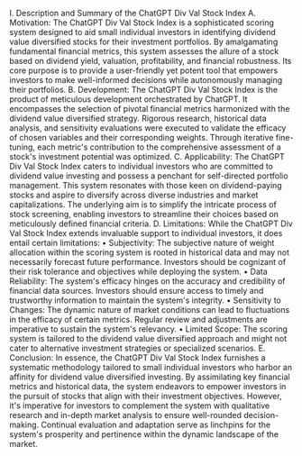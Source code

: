 I. Description and Summary of the ChatGPT Div Val Stock Index
A. Motivation:
The ChatGPT Div Val Stock Index is a sophisticated scoring system designed to aid small individual investors in identifying dividend value diversified stocks for their investment portfolios. By amalgamating fundamental financial metrics, this system assesses the allure of a stock based on dividend yield, valuation, profitability, and financial robustness. Its core purpose is to provide a user-friendly yet potent tool that empowers investors to make well-informed decisions while autonomously managing their portfolios.
B. Development:
The ChatGPT Div Val Stock Index is the product of meticulous development orchestrated by ChatGPT. It encompasses the selection of pivotal financial metrics harmonized with the dividend value diversified strategy. Rigorous research, historical data analysis, and sensitivity evaluations were executed to validate the efficacy of chosen variables and their corresponding weights. Through iterative fine-tuning, each metric's contribution to the comprehensive assessment of a stock's investment potential was optimized.
C. Applicability:
The ChatGPT Div Val Stock Index caters to individual investors who are committed to dividend value investing and possess a penchant for self-directed portfolio management. This system resonates with those keen on dividend-paying stocks and aspire to diversify across diverse industries and market capitalizations. The underlying aim is to simplify the intricate process of stock screening, enabling investors to streamline their choices based on meticulously defined financial criteria.
D. Limitations:
While the ChatGPT Div Val Stock Index extends invaluable support to individual investors, it does entail certain limitations:
    • Subjectivity: The subjective nature of weight allocation within the scoring system is rooted in historical data and may not necessarily forecast future performance. Investors should be cognizant of their risk tolerance and objectives while deploying the system.
    • Data Reliability: The system's efficacy hinges on the accuracy and credibility of financial data sources. Investors should ensure access to timely and trustworthy information to maintain the system's integrity.
    • Sensitivity to Changes: The dynamic nature of market conditions can lead to fluctuations in the efficacy of certain metrics. Regular review and adjustments are imperative to sustain the system's relevancy.
    • Limited Scope: The scoring system is tailored to the dividend value diversified approach and might not cater to alternative investment strategies or specialized scenarios.
E. Conclusion:
In essence, the ChatGPT Div Val Stock Index furnishes a systematic methodology tailored to small individual investors who harbor an affinity for dividend value diversified investing. By assimilating key financial metrics and historical data, the system endeavors to empower investors in the pursuit of stocks that align with their investment objectives. However, it's imperative for investors to complement the system with qualitative research and in-depth market analysis to ensure well-rounded decision-making. Continual evaluation and adaptation serve as linchpins for the system's prosperity and pertinence within the dynamic landscape of the market.
